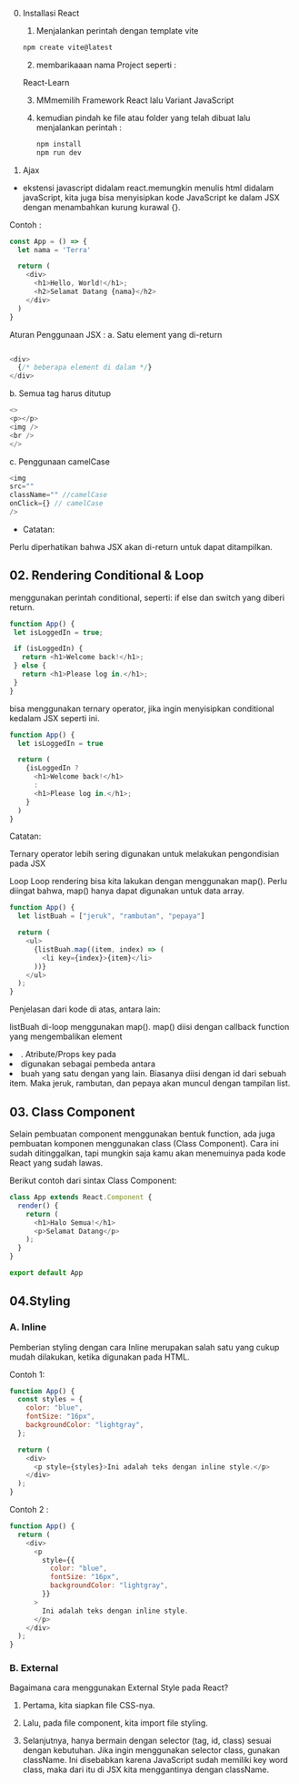 0.  Installasi React

    1. Menjalankan perintah dengan template vite

    ```javaScript
    npm create vite@latest
    ```

    2. membarikaaan nama Project seperti :

    React-Learn

    3. MMmemilih Framework React lalu Variant JavaScript

    4. kemudian pindah ke file atau folder yang telah dibuat lalu menjalankan perintah :
       ```javaScript
       npm install
       npm run dev
       ```

1.  Ajax

- ekstensi javascript didalam react.memungkin menulis html didalam javaScript, kita juga bisa menyisipkan kode JavaScript ke dalam JSX dengan menambahkan kurung kurawal {}.

Contoh :

```javaScript
const App = () => {
  let nama = 'Terra'

  return (
    <div>
      <h1>Hello, World!</h1>;
      <h2>Selamat Datang {nama}</h2>
    </div>
  )
} 
```

Aturan Penggunaan JSX :
a. Satu element yang di-return
```javaScript

<div>
  {/* beberapa element di dalam */}
</div>

```

b. Semua tag harus ditutup
```javaScript
<>
<p></p>
<img />
<br />
</>
```

c. Penggunaan camelCase
```javaScript
<img
src=""
className="" //camelCase
onClick={} // camelCase
/>
```

- Catatan:

Perlu diperhatikan bahwa JSX akan di-return untuk dapat ditampilkan.


## 02. Rendering Conditional & Loop
 menggunakan perintah conditional, seperti: if else dan switch yang diberi return.

 ```javaScript
 function App() {
  let isLoggedIn = true;

  if (isLoggedIn) {
    return <h1>Welcome back!</h1>;
  } else {
    return <h1>Please log in.</h1>;
  }
}
```

bisa menggunakan ternary operator, jika ingin menyisipkan conditional kedalam JSX seperti ini.
```javaScript
function App() {
  let isLoggedIn = true

  return (
    {isLoggedIn ?
      <h1>Welcome back!</h1> 
      : 
      <h1>Please log in.</h1>;
    }
  )
}
```
  Catatan:

Ternary operator lebih sering digunakan untuk melakukan pengondisian pada JSX

Loop
Loop rendering bisa kita lakukan dengan menggunakan map(). Perlu diingat bahwa, map() hanya dapat digunakan untuk data array.
```javaScript
function App() {
  let listBuah = ["jeruk", "rambutan", "pepaya"]

  return (
    <ul>
      {listBuah.map((item, index) => (
        <li key={index}>{item}</li>
      ))}
    </ul>
  );
}
```
Penjelasan dari kode di atas, antara lain:

listBuah di-loop menggunakan map().
map() diisi dengan callback function yang mengembalikan element <li>.
Atribute/Props key pada <li> digunakan sebagai pembeda antara <li> buah yang satu dengan yang lain. Biasanya diisi dengan id dari sebuah item.
Maka jeruk, rambutan, dan pepaya akan muncul dengan tampilan list.

## 03. Class Component
Selain pembuatan component menggunakan bentuk function, ada juga pembuatan komponen menggunakan class (Class Component). Cara ini sudah ditinggalkan, tapi mungkin saja kamu akan menemuinya pada kode React yang sudah lawas.

Berikut contoh dari sintax Class Component:
```javaScript
class App extends React.Component {
  render() {
    return (
      <h1>Halo Semua!</h1>
      <p>Selamat Datang</p>
    );
  }
}

export default App
```

## 04.Styling
### A. Inline
Pemberian styling dengan cara Inline merupakan salah satu yang cukup mudah dilakukan, ketika digunakan pada HTML.

Contoh 1:
```javaScript
function App() {
  const styles = {
    color: "blue",
    fontSize: "16px",
    backgroundColor: "lightgray",
  };

  return (
    <div>
      <p style={styles}>Ini adalah teks dengan inline style.</p>
    </div>
  );
}
```

Contoh 2 :
```javaScript
function App() {
  return (
    <div>
      <p
        style={{
          color: "blue",
          fontSize: "16px",
          backgroundColor: "lightgray",
        }}
      >
        Ini adalah teks dengan inline style.
      </p>
    </div>
  );
}
```

### B. External
Bagaimana cara menggunakan External Style pada React?
1. Pertama, kita siapkan file CSS-nya.

2. Lalu, pada file component, kita import file styling.

3. Selanjutnya, hanya bermain dengan selector (tag, id, class) sesuai dengan kebutuhan. Jika ingin menggunakan selector class, gunakan className. Ini disebabkan karena JavaScript sudah memiliki key word class, maka dari itu di JSX kita menggantinya dengan className.